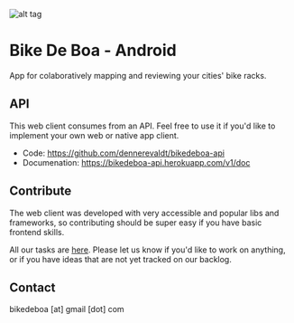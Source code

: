 ![alt tag](https://www.bikedeboa.com.br/apple-touch-icon.png)
# Bike De Boa - Android

App for colaboratively mapping and reviewing your cities' bike racks.

## API

This web client consumes from an API. Feel free to use it if you'd like to implement your own web or native app client.
* Code: https://github.com/dennerevaldt/bikedeboa-api
* Documenation: https://bikedeboa-api.herokuapp.com/v1/doc

## Contribute

The web client was developed with very accessible and popular libs and frameworks, so contributing should be super easy if you have basic frontend skills.

All our tasks are [here](https://trello.com/b/2skCAJnL/bikedeboa). Please let us know if you'd like to work on anything, or if you have ideas that are not yet tracked on our backlog.

## Contact

bikedeboa [at] gmail [dot] com
